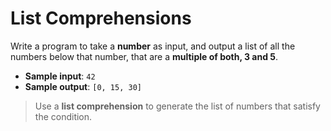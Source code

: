 # List Comprehensions

Write a program to take a **number** as input, and output a list of all the numbers below that number, that are a **multiple of both, 3 and 5**.

- **Sample input**: `42`
- **Sample output**: `[0, 15, 30]`

>Use a **list comprehension** to generate the list of numbers that satisfy the condition.
